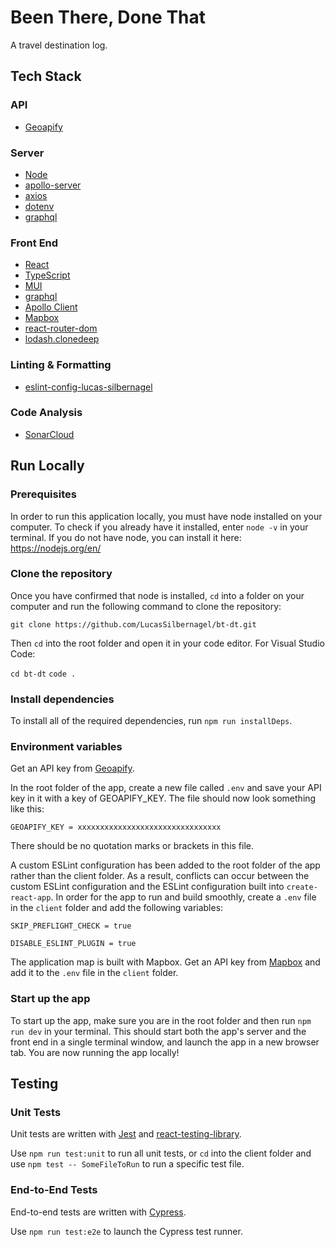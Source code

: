 # Been There, Done That

A travel destination log.

## Tech Stack

### API

- [Geoapify](https://apidocs.geoapify.com/)

### Server

- [Node](https://nodejs.org/en/)
- [apollo-server](https://www.npmjs.com/package/apollo-server)
- [axios](https://www.npmjs.com/package/axios)
- [dotenv](https://www.npmjs.com/package/dotenv)
- [graphql](https://www.npmjs.com/package/graphql)

### Front End

- [React](https://reactjs.org/)
- [TypeScript](https://www.typescriptlang.org/)
- [MUI](https://mui.com/)
- [graphql](https://www.npmjs.com/package/graphql)
- [Apollo Client](https://www.apollographql.com/docs/react/)
- [Mapbox](https://www.mapbox.com/)
- [react-router-dom](https://www.npmjs.com/package/react-router-dom)
- [lodash.clonedeep](https://www.npmjs.com/package/lodash.clonedeep)

### Linting & Formatting

- [eslint-config-lucas-silbernagel](https://www.npmjs.com/package/eslint-config-lucas-silbernagel)

### Code Analysis

- [SonarCloud](https://sonarcloud.io/)

## Run Locally

### Prerequisites

In order to run this application locally, you must have node installed on your computer. To check if you already have it installed, enter `node -v` in your terminal. If you do not have node, you can install it here: https://nodejs.org/en/

### Clone the repository

Once you have confirmed that node is installed, `cd` into a folder on your computer and run the following command to clone the repository:

`git clone https://github.com/LucasSilbernagel/bt-dt.git`

Then `cd` into the root folder and open it in your code editor. For Visual Studio Code:

`cd bt-dt`
`code .`

### Install dependencies

To install all of the required dependencies, run `npm run installDeps`.

### Environment variables

Get an API key from [Geoapify](https://apidocs.geoapify.com/#docs).

In the root folder of the app, create a new file called `.env` and save your API key in it with a key of GEOAPIFY_KEY. The file should now look something like this:

`GEOAPIFY_KEY = xxxxxxxxxxxxxxxxxxxxxxxxxxxxxxxx`

There should be no quotation marks or brackets in this file.

A custom ESLint configuration has been added to the root folder of the app rather than the client folder. As a result, conflicts can occur between the custom ESLint configuration and the ESLint configuration built into `create-react-app`. In order for the app to run and build smoothly, create a `.env` file in the `client` folder and add the following variables:

```
SKIP_PREFLIGHT_CHECK = true

DISABLE_ESLINT_PLUGIN = true
```

The application map is built with Mapbox. Get an API key from [Mapbox](https://www.mapbox.com/) and add it to the `.env` file in the `client` folder.

### Start up the app

To start up the app, make sure you are in the root folder and then run `npm run dev` in your terminal. This should start both the app's server and the front end in a single terminal window, and launch the app in a new browser tab. You are now running the app locally!

## Testing

### Unit Tests

Unit tests are written with [Jest](https://jestjs.io/) and [react-testing-library](https://testing-library.com/).

Use `npm run test:unit` to run all unit tests, or `cd` into the client folder and use `npm test -- SomeFileToRun` to run a specific test file.

### End-to-End Tests

End-to-end tests are written with [Cypress](https://www.cypress.io/).

Use `npm run test:e2e` to launch the Cypress test runner.
